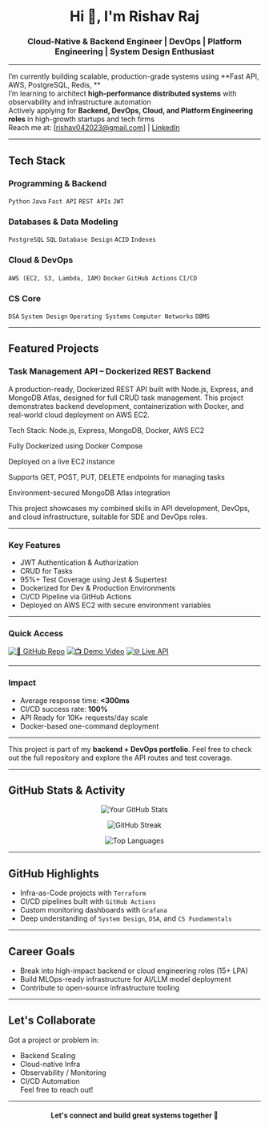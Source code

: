 <h1 align="center">Hi 👋, I'm Rishav Raj</h1>
<h3 align="center">Cloud-Native & Backend Engineer | DevOps | Platform Engineering | System Design Enthusiast</h3>

---

 I’m currently building scalable, production-grade systems using **Fast API, AWS, PostgreSQL, Redis, **  
 I’m learning to architect **high-performance distributed systems** with observability and infrastructure automation  
 Actively applying for **Backend, DevOps, Cloud, and Platform Engineering roles** in high-growth startups and tech firms  
 Reach me at: [rishav042023@gmail.com] | [LinkedIn](https://www.linkedin.com/in/rishav-raj-15b077249/)

---

##  Tech Stack

###  Programming & Backend
`Python` `Java` `Fast API` `REST APIs`  `JWT`

###  Databases & Data Modeling
`PostgreSQL` `SQL` `Database Design` `ACID` `Indexes`

###  Cloud & DevOps
`AWS (EC2, S3, Lambda, IAM)` `Docker` `GitHub Actions` `CI/CD`


###  CS Core
`DSA` `System Design` `Operating Systems` `Computer Networks` `DBMS`

---

##  Featured Projects

### Task Management API – Dockerized REST Backend
A production-ready, Dockerized REST API built with Node.js, Express, and MongoDB Atlas, designed for full CRUD task management. This project demonstrates backend development, containerization with Docker, and real-world cloud deployment on AWS EC2.

 Tech Stack: Node.js, Express, MongoDB, Docker, AWS EC2

 Fully Dockerized using Docker Compose

 Deployed on a live EC2 instance

 Supports GET, POST, PUT, DELETE endpoints for managing tasks

 Environment-secured MongoDB Atlas integration

 This project showcases my combined skills in API development, DevOps, and cloud infrastructure, suitable for SDE and DevOps roles.

---

###  Key Features

-  JWT Authentication & Authorization
-  CRUD for Tasks
-  95%+ Test Coverage using Jest & Supertest
-  Dockerized for Dev & Production Environments
-  CI/CD Pipeline via GitHub Actions
-  Deployed on AWS EC2 with secure environment variables
---

###  Quick Access

[![🔗 GitHub Repo](https://img.shields.io/badge/GitHub-Repo-24292F?logo=github&style=for-the-badge&logoColor=white)](https://github.com/your-username/notes-api)
[![📺 Demo Video](https://img.shields.io/badge/Demo-Video-red?style=for-the-badge&logo=youtube)](https://your-demo-link.com)
[![🌐 Live API](https://img.shields.io/badge/Live-API-success?style=for-the-badge&logo=vercel)](http://your-api-url.com)

---

###  Impact
-  Average response time: **<300ms**
-  CI/CD success rate: **100%**
-  API Ready for 10K+ requests/day scale
-  Docker-based one-command deployment
---

 This project is part of my **backend + DevOps portfolio**. Feel free to check out the full repository and explore the API routes and test coverage.

---

##  GitHub Stats & Activity

<p align="center">
  <img src="https://github-readme-stats.vercel.app/api?username=Rishav-R03&show_icons=true&theme=tokyonight" alt="Your GitHub Stats" />
</p>

<p align="center">
  <img src="https://github-readme-streak-stats.herokuapp.com?user=Rishav-R03&theme=tokyonight&date_format=M%20j%5B%2C%20Y%5D" alt="GitHub Streak" />
</p>

<p align="center">
  <img src="https://github-readme-stats.vercel.app/api/top-langs/?username=Rishav-R03&layout=compact&theme=tokyonight" alt="Top Languages" />
</p>

---

##  GitHub Highlights

-  Infra-as-Code projects with `Terraform`
-  CI/CD pipelines built with `GitHub Actions`
-  Custom monitoring dashboards with `Grafana`
-  Deep understanding of `System Design`, `DSA`, and `CS Fundamentals`

---

##  Career Goals

-  Break into high-impact backend or cloud engineering roles (15+ LPA)
-  Build MLOps-ready infrastructure for AI/LLM model deployment
-  Contribute to open-source infrastructure tooling

---

##  Let's Collaborate

Got a project or problem in:
- Backend Scaling
- Cloud-native Infra
- Observability / Monitoring
- CI/CD Automation  
Feel free to reach out!

---

<h4 align="center">Let's connect and build great systems together 🚀</h4>
